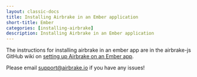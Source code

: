 ```yaml
---
layout: classic-docs
title: Installing Airbrake in an Ember application
short-title: Ember
categories: [installing-airbrake]
description: Installing Airbrake in an Ember application
---
```


The instructions for installing airbrake in an ember app are in the airbrake-js
GitHub wiki on [setting up Airbrake on an Ember
app](https://github.com/airbrake/airbrake-js/wiki/Setting-up-Airbrake-on-an-Ember-application).

Please email support@airbrake.io if you have any issues!
